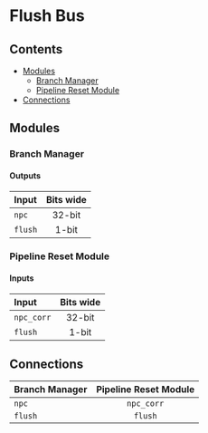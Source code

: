 # Flush Bus #

## Contents
* [Modules](#modules)
  * [Branch Manager](#branch_manager)
  * [Pipeline Reset Module](#pipeline_reset_module)
* [Connections](#connections)

## Modules

### Branch Manager

#### Outputs
|Input|Bits wide|
|:---|:---:|
|```npc```|32-bit|
|```flush```|1-bit|

### Pipeline Reset Module

#### Inputs
|Input|Bits wide|
|:---|:---:|
|```npc_corr```|32-bit|
|```flush```|1-bit|

## Connections

|Branch Manager|Pipeline Reset Module|
|:---|:---:|
|```npc```|```npc_corr```|
|```flush```|```flush```|
